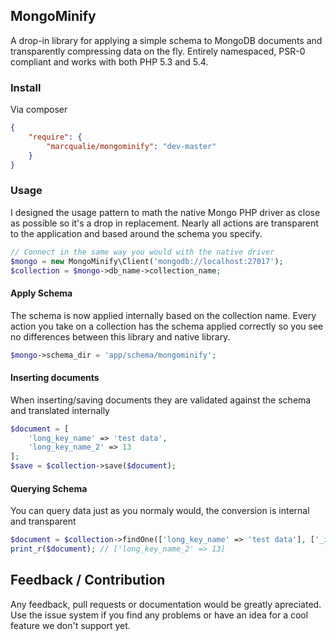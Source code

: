 ## MongoMinify

A drop-in library for applying a simple schema to MongoDB documents and transparently compressing data on the fly.
Entirely namespaced, PSR-0 compliant and works with both PHP 5.3 and 5.4.


### Install

Via composer

```json
{
	"require": {
		"marcqualie/mongominify": "dev-master"
	}
}
```


### Usage

I designed the usage pattern to math the native Mongo PHP driver as close as possible so it's a drop in replacement. Nearly all actions are transparent to the application and based around the schema you specify.

```php
// Connect in the same way you would with the native driver
$mongo = new MongoMinify\Client('mongodb://localhost:27017');
$collection = $mongo->db_name->collection_name;
```


#### Apply Schema

The schema is now applied internally based on the collection name. Every action you take on a collection has the schema applied correctly so you see no differences between this library and native library.

```php
$mongo->schema_dir = 'app/schema/mongominify';
```


#### Inserting documents

When inserting/saving documents they are validated against the schema and translated internally

```php
$document = [
	'long_key_name' => 'test data',
	'long_key_name_2' => 13
];
$save = $collection->save($document);
```


#### Querying Schema

You can query data just as you normaly would, the conversion is internal and transparent

```php
$document = $collection->findOne(['long_key_name' => 'test data'], ['_id' => 0, 'long_key_name_2' => 1]);
print_r($document); // ['long_key_name_2' => 13]
```


## Feedback / Contribution

Any feedback, pull requests or documentation would be greatly apreciated. Use the issue system if you find any problems or have an idea for a cool feature we don't support yet.
